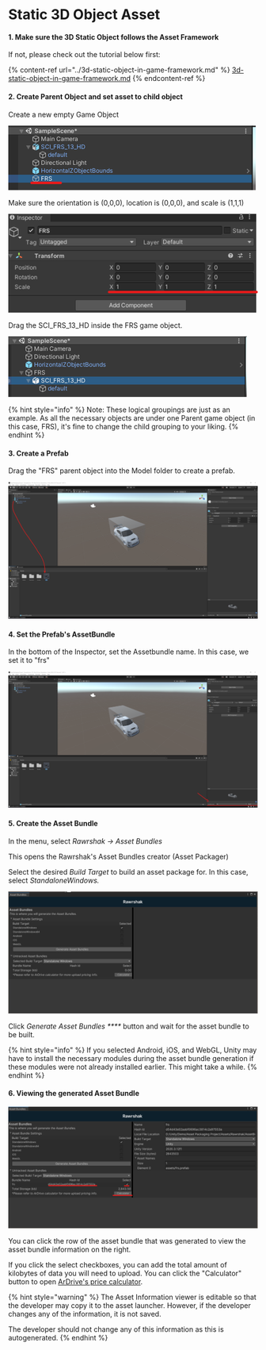 # Static 3D Object Asset

#### 1. Make sure the 3D Static Object follows the Asset Framework

If not, please check out the tutorial below first:

{% content-ref url="../3d-static-object-in-game-framework.md" %}
[3d-static-object-in-game-framework.md](../3d-static-object-in-game-framework.md)
{% endcontent-ref %}

#### 2. Create Parent Object and set asset to child object

Create a new empty Game Object

![Created empty 'FRS' object](<../../../../.gitbook/assets/image (25) (1).png>)

Make sure the orientation is (0,0,0), location is (0,0,0), and scale is (1,1,1)

![FRS's default location, orientation, and scale](<../../../../.gitbook/assets/image (17) (1).png>)

Drag the SCI\_FRS\_13\_HD inside the FRS game object.

![Set FRS to the parent of SCI\_FRS\_13\_HD object](<../../../../.gitbook/assets/image (4) (2).png>)

{% hint style="info" %}
Note: These logical groupings are just as an example. As all the necessary objects are under one Parent game object (in this case, FRS), it's fine to change the child grouping to your liking.
{% endhint %}

#### 3. Create a Prefab

Drag the "FRS" parent object into the Model folder to create a prefab.

![Drag the object to the project folder to create a prefab](<../../../../.gitbook/assets/image (24) (1).png>)

#### 4. Set the Prefab's AssetBundle

In the bottom of the Inspector, set the Assetbundle name. In this case, we set it to "frs"

![Set Asset Bundle name](<../../../../.gitbook/assets/image (13) (1).png>)

#### 5. Create the Asset Bundle

In the menu, select _Rawrshak -> Asset Bundles_

This opens the Rawrshak's Asset Bundles creator (Asset Packager)

Select the desired _Build Target_ to build an asset package for. In this case, select _StandaloneWindows._

![Select Build Target](<../../../../.gitbook/assets/image (26) (1).png>)

Click _Generate Asset Bundles ****_ button and wait for the asset bundle to be built.&#x20;

{% hint style="info" %}
If you selected Android, iOS, and WebGL, Unity may have to install the necessary modules during the asset bundle generation if these modules were not already installed earlier. This might take a while.
{% endhint %}

#### 6. Viewing the generated Asset Bundle

![Viewing Generated Asset Bundle information](<../../../../.gitbook/assets/image (3) (1).png>)

You can click the row of the asset bundle that was generated to view the asset bundle information on the right.

If you click the select checkboxes, you can add the total amount of kilobytes of data you will need to upload. You can click the "Calculator" button to open [ArDrive's price calculator](https://prices.ardrive.io).

{% hint style="warning" %}
The Asset Information viewer is editable so that the developer may copy it to the asset launcher. However, if the developer changes any of the information, it is not saved.&#x20;

The developer should not change any of this information as this is autogenerated.
{% endhint %}


